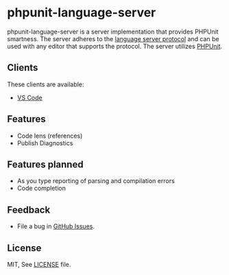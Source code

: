 phpunit-language-server
=====================

phpunit-language-server is a server implementation that provides PHPUnit smartness.
The server adheres to the [language server protocol](https://github.com/Microsoft/language-server-protocol)
and can be used with any editor that supports the protocol. The server utilizes [PHPUnit](https://phpunit.de).

Clients
--------------

These clients are available:
* [VS Code](https://marketplace.visualstudio.com/items?temName=recca0120.vscode-phpunit)

Features
--------------
* Code lens (references)
* Publish Diagnostics

Features planned
--------------
* As you type reporting of parsing and compilation errors
* Code completion

Feedback
---------
* File a bug in [GitHub Issues](https://github.com/recca0120/phpunit-language-server/issues).

License
-------
MIT, See [LICENSE](LICENSE.txt) file.